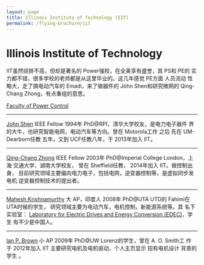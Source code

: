 ```yaml
---
layout: page
title: Illinois Institute of Technology (IIT)
permalink: /flying-brochure/iit
---
```

# Illinois Institute of Technology

IIT虽然综排不高，但却是著名的 Power强校，在全美享有盛誉，其 PS和 PE的
实力都不错，很多学校的老师都是从这里毕业的。这几年感觉 PE方面 人员流动
性略大，走了搞电动汽车的 Emadi，来了做器件的 John Shen和研究微网的 Qing-Chang Zhong，有点重组的意思。

[Faculty of Power Control](https://www.iit.edu/ece/research/faculty-research)

---
[John Shen](https://www.iit.edu/directory/people/john-shen) IEEE Fellow 1994年 PhD@RPI，清华大学校友，是电力电子器件
界的大牛，也研究智能电网，电动汽车等方向。曾在 Motorola工作 之后 先在
UM-Dearborn任教 五年，又到 UCF任教八年，于 2013年加入 IIT。

---
[Qing-Chang Zhong](https://www.iit.edu/directory/people/qing-chang-zhong) IEEE Fellow 2003年 PhD@Imperial College London，上海
交通大学、湖南大学校友， 曾在 Sheffield任教， 2014年加入 IIT。做控制出身，
目前研究领域主要偏向电力电子，包括电网，逆变器控制等，是虚拟同步发电机
逆变器控制技术的提出者。

---
[Mahesh Krishnamurthy](https://www.iit.edu/directory/people/mahesh-krishnamurthy) 大 AP，印度人 2008年 PhD@UTA UTD的 Fahimi在 UTA时候的学生， 研究领域主要为电动汽车，电机控制，新能源系统等。其
名下实验室： [Laboratory for Electric Drives and Energy Conversion (EDEC)](http://www.ece.iit.edu/~drives/index.html)，学生
有不少是中国人。

---
[Ian P. Brown](http://mypages.iit.edu/~ibrown1/) 小 AP 2009年 PhD@UW Lorenz的学生，曾在 A. O. Smith工
作 于 2012年加入 IIT 主要研究电机及电机驱动，个人主页显示 招有电机设计
背景的学生 。
